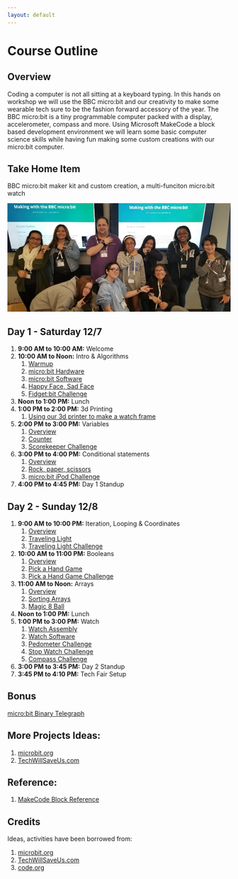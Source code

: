 ```yaml
---
layout: default
---
```


# Course Outline

## Overview 
Coding a computer is not all sitting at a keyboard typing. In this hands on workshop we will use the BBC micro:bit and our creativity to make some wearable tech sure to be the fashion forward accessory of the year. The BBC micro:bit is a tiny programmable computer packed with a display, accelerometer, compass and more. Using Microsoft MakeCode a block based development environment we will learn some basic computer science skills while having fun making some custom creations with our micro:bit computer.  

## Take Home Item
BBC micro:bit maker kit and custom creation, a multi-funciton micro:bit watch

![Watch Assembled](./assets/img/20171210_144854.jpg)

## Day 1 - Saturday 12/7

1. **9:00 AM to 10:00 AM:** Welcome
1. **10:00 AM to Noon:** Intro & Algorithms
    1. [Warmup](./010201_Warmup.html)
    1. [micro:bit Hardware](./010202_HardwareOverview.html)
    1. [micro:bit Software](./010203_SoftwareOverview.html)
    1. [Happy Face, Sad Face](./010204_HappySadFace.html)
    1. [Fidget:bit Challenge](./010205_FidgetBit.html)
1. **Noon to 1:00 PM:** Lunch
1. **1:00 PM to 2:00 PM:** 3d Printing
    1. [Using our 3d printer to make a watch frame](./010401_3dprinting.html)
1. **2:00 PM to 3:00 PM:** Variables
    1. [Overview](./010501_Variables.html)
    1. [Counter](./010502_Counter.html)
    1. [Scorekeeper Challenge](./010503_Scorekeeper.html)
1. **3:00 PM to 4:00 PM:** Conditional statements
    1. [Overview](./010601_Conditionals.html)
    1. [Rock, paper, scissors](./010602_RockPaperScissors.html)
    1. [micro:bit iPod Challenge](./010603_iPod.html)
1. **4:00 PM to 4:45 PM:** Day 1 Standup

## Day 2 - Sunday 12/8
1. **9:00 AM to 10:00 PM:** Iteration, Looping & Coordinates
    1. [Overview](./020101_Iteration.html)
    1. [Traveling Light](./020102_TravelingLight.html)
    1. [Traveling Light Challenge](./020103_TravelingLight.html)
1. **10:00 AM to 11:00 PM:** Booleans
    1. [Overview](./020201_Booleans.html)
    1. [Pick a Hand Game](./020202_PickHand.html)
    1. [Pick a Hand Game Challenge](./020203_PickHand2.html)
1. **11:00 AM to Noon:** Arrays
    1. [Overview](./020301_Arrays.html)
    1. [Sorting Arrays](./020302_Sorting.html)
    1. [Magic 8 Ball](./020303_8Ball.html)
1. **Noon to 1:00 PM:** Lunch    
1. **1:00 PM to 3:00 PM:** Watch
    1. [Watch Assembly](./020402_Assembly.html)
    1. [Watch Software](./020401_Watch.html)
    1. [Pedometer Challenge](./020403_Pedometer.html)
    1. [Stop Watch Challenge](./020404_Stopwatch.html)
    1. [Compass Challenge](./020405_Compass.html)
1. **3:00 PM to 3:45 PM:** Day 2 Standup
1. **3:45 PM to 4:10 PM:** Tech Fair Setup

## Bonus
[micro:bit Binary Telegraph](./020405_Telegraph.html)

## More Projects Ideas:
1. [microbit.org](http://microbit.org/ideas/)
1. [TechWillSaveUs.com](https://make.techwillsaveus.com/bbc-microbit/bit)

## Reference:
1. [MakeCode Block Reference](https://makecode.microbit.org/reference)

## Credits
Ideas, activities have been borrowed from:
1. [microbit.org](http://microbit.org/ideas/)
1. [TechWillSaveUs.com](https://make.techwillsaveus.com/bbc-microbit/bit)
1. [code.org](https://code.org)